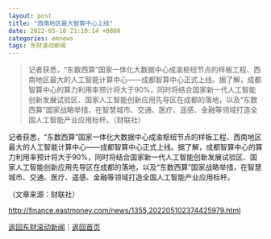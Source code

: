 ```yaml
---
layout: post
title: "西南地区最大智算中心上线"
date: 2022-05-10 21:10:14 +0800
categories: emnews
tags: 东财滚动新闻
---
```

> 记者获悉，“东数西算”国家一体化大数据中心成渝枢纽节点的样板工程、西南地区最大的人工智能计算中心——成都智算中心正式上线。据了解，成都智算中心的算力利用率预计将大于90%，同时将结合国家新一代人工智能创新发展试验区、国家人工智能创新应用先导区在成都的落地，以及“东数西算”国家战略举措，在智慧城市、交通、医疗、遥感、金融等领域打造全国人工智能产业应用标杆。（财联社）

<p>记者获悉，“东数西算”国家一体化大数据中心成渝枢纽节点的样板工程、西南地区最大的人工智能计算中心——成都智算中心正式上线。据了解，成都智算中心的算力利用率预计将大于90%，同时将结合国家新一代人工智能创新发展试验区、国家人工智能创新应用先导区在成都的落地，以及“东数西算”国家战略举措，在智慧城市、交通、医疗、遥感、金融等领域打造全国人工智能产业应用标杆。</p><p class="em_media">（文章来源：财联社）</p>

<http://finance.eastmoney.com/news/1355,202205102374425979.html>

[返回东财滚动新闻](//finews.withounder.com/emnews/)｜[返回首页](//finews.withounder.com/)